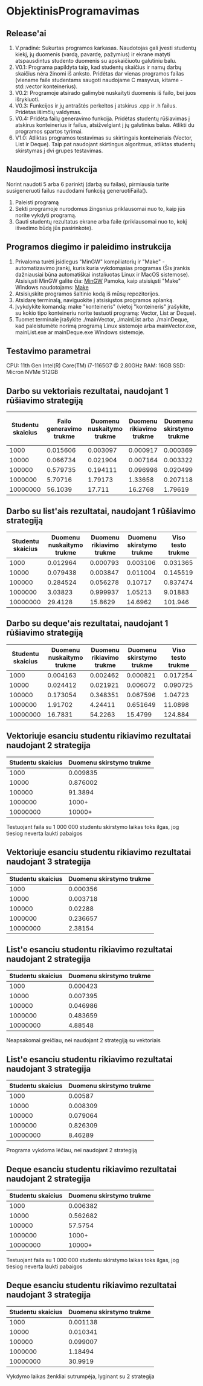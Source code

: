 # ObjektinisProgramavimas

## Release'ai

1. V.pradinė: Sukurtas programos karkasas. Naudotojas gali įvesti studentų kiekį, jų duomenis (vardą, pavardę, pažymius) ir ekrane matyti atspausdintus studento duomenis su apskaičiuotu galutiniu balu.
2. V0.1: Programa papildyta taip, kad studentų skaičius ir namų darbų skaičius nėra žinomi iš anksto. Pridėtas dar vienas programos failas (viename faile studentams saugoti naudojame C masyvus, kitame - std::vector konteinerius).
3. V0.2: Programoje atsirado galimybė nuskaityti duomenis iš failo, bei juos išrykiuoti.
4. V0.3: Funkcijos ir jų antraštės perkeltos į atskirus .cpp ir .h failus. Pridėtas išimčių valdymas.
5. V0.4: Pridėta failų generavimo funkcija. Pridėtas studentų rūšiavimas į atskirus konteinerius ir failus, atsižvelgiant į jų galutinius balus. Atlikti du programos spartos tyrimai.
6. V1.0: Atliktas programos testavimas su skirtingais konteineriais (Vector, List ir Deque). Taip pat naudojant skirtingus algoritmus, atliktas studentų skirstymas į dvi grupes testavimas.

## Naudojimosi instrukcija

Norint naudoti 5 arba 6 parinktį (darbą su failas), pirmiausia turite susigeneruoti failus naudodami funkciją generuotiFaila().

1. Paleisti programą
2. Sekti programoje nurodomus žingsnius priklausomai nuo to, kaip jūs norite vykdyti programą.
3. Gauti studentų rezultatus ekrane arba faile (priklausomai nuo to, kokį išvedimo būdą jūs pasirinkote).

## Programos diegimo ir paleidimo instrukcija

1. Privaloma turėti įsidiegus "MinGW" kompiliatorių ir "Make" - automatizavimo įrankį, kuris kuria vykdomąsias programas (Šis įrankis dažniausiai būna automatiškai instaliuotas Linux ir MacOS sistemose).
Atsisiųsti MinGW galite čia: [MinGW](https://sourceforge.net/projects/mingw/)
Pamoka, kaip atsisiųsti "Make" Windows naudotojams: [Make](https://www.youtube.com/watch?v=j5gJJe_0zP4&t=171s)
2. Atsisiųskite programos šaltinio kodą iš mūsų repozitorijos.
3. Atsidarę terminalą, naviguokite į atsisiųstos programos aplanką.
4. Įvykdykite komandą: make "konteineris" (vietoj "konteineris" įrašykite, su kokio tipo konteineriu norite testuoti programą: Vector, List ar Deque).
5. Tuomet terminale įrašykite ./mainVector, ./mainList arba ./mainDeque, kad paleistumėte norimą programą Linux sistemoje arba mainVector.exe, mainList.exe ar mainDeque.exe Windows sistemoje.

## Testavimo parametrai

CPU: 11th Gen Intel(R) Core(TM) i7-1165G7 @ 2.80GHz
RAM: 16GB
SSD: Micron NVMe 512GB

## Darbo su vektoriais rezultatai, naudojant 1 rūšiavimo strategiją

| Studentu skaicius | Failo generavimo trukme | Duomenu nuskaitymo trukme | Duomenu rikiavimo trukme | Duomenu skirstymo trukme | Duomenu isvedimo i failus trukme | Viso testo trukme |
| ----------------- | ----------------------- | ------------------------- | ------------------------ | ------------------------ | -------------------------------- | ----------------- |
| 1000              | 0.015606                | 0.003097                  | 0.000917                 | 0.000369                 | 0.006659                         | 0.011042          |
| 10000             | 0.066734                | 0.021904                  | 0.007164                 | 0.003322                 | 0.047934                         | 0.080324          |
| 100000            | 0.579735                | 0.194111                  | 0.096998                 | 0.020499                 | 0.384902                         | 0.69651           |
| 1000000           | 5.70716                 | 1.79173                   | 1.33658                  | 0.207118                 | 3.42451                          | 6.75994           |
| 10000000          | 56.1039                 | 17.711                    | 16.2768                  | 1.79619                  | 34.9862                           | 70.7702           |

## Darbo su list'ais rezultatai, naudojant 1 rūšiavimo strategiją

| Studentu skaicius | Duomenu nuskaitymo trukme | Duomenu rikiavimo trukme | Duomenu skirstymo trukme | Viso testo trukme |
| ----------------- | ------------------------- | ------------------------ | ------------------------ | ----------------- |
| 1000              | 0.012964                  | 0.000793                 | 0.003106                 | 0.031365          |
| 10000             | 0.079438                  | 0.003847                 | 0.011004                 | 0.145519          |
| 100000            | 0.284524                  | 0.056278                 | 0.10717                  | 0.837474          |
| 1000000           | 3.03823                   | 0.999937                 | 1.05213                  | 9.01883           |
| 10000000          | 29.4128                   | 15.8629                  | 14.6962                  | 101.946           |

## Darbo su deque'ais rezultatai, naudojant 1 rūšiavimo strategiją

| Studentu skaicius | Duomenu nuskaitymo trukme | Duomenu rikiavimo trukme | Duomenu skirstymo trukme | Viso testo trukme |
| ----------------- | ------------------------- | ------------------------ | ------------------------ | ----------------- |
| 1000              | 0.004163                  | 0.002462                 | 0.000821                 | 0.017254          |
| 10000             | 0.024412                  | 0.021921                 | 0.006072                 | 0.090725          |
| 100000            | 0.173054                  | 0.348351                 | 0.067596                 | 1.04723           |
| 1000000           | 1.91702                   | 4.24411                  | 0.651649                 | 11.0898           |
| 10000000          | 16.7831                   | 54.2263                  | 15.4799                  | 124.884           |

## Vektoriuje esanciu studentu rikiavimo rezultatai naudojant 2 strategija

| Studentu skaicius | Duomenu skirstymo trukme |
| ----------------- | ------------------------ |
| 1000              | 0.009835                 |
| 10000             | 0.876002                 |
| 100000            | 91.3894                  |
| 1000000           | 1000+                    |
| 10000000          | 10000+                   |

Testuojant faila su 1 000 000 studentu skirstymo laikas toks ilgas, jog tiesiog neverta laukti pabaigos

## Vektoriuje esanciu studentu rikiavimo rezultatai naudojant 3 strategija

| Studentu skaicius | Duomenu skirstymo trukme |
| ----------------- | ------------------------ |
| 1000              | 0.000356                 |
| 10000             | 0.003718                 |
| 100000            | 0.02288                  |
| 1000000           | 0.236657                 |
| 10000000          | 2.38154                  |

## List'e esanciu studentu rikiavimo rezultatai naudojant 2 strategija

| Studentu skaicius | Duomenu skirstymo trukme |
| ----------------- | ------------------------ |
| 1000              | 0.000423                 |
| 10000             | 0.007395                 |
| 100000            | 0.046986                 |
| 1000000           | 0.483659                 |
| 10000000          | 4.88548                  |

Neapsakomai greičiau, nei naudojant 2 strategiją su vektoriais

## List'e esanciu studentu rikiavimo rezultatai naudojant 3 strategija

| Studentu skaicius | Duomenu skirstymo trukme |
| ----------------- | ------------------------ |
| 1000              | 0.00587                  |
| 10000             | 0.008309                 |
| 100000            | 0.079064                 |
| 1000000           | 0.826309                 |
| 10000000          | 8.46289                  |

Programa vykdoma lėčiau, nei naudojant 2 strategiją

## Deque esanciu studentu rikiavimo rezultatai naudojant 2 strategija

| Studentu skaicius | Duomenu skirstymo trukme |
| ----------------- | ------------------------ |
| 1000              | 0.006382                 |
| 10000             | 0.562682                 |
| 100000            | 57.5754                  |
| 1000000           | 1000+                    |
| 10000000          | 10000+                   |

Testuojant faila su 1 000 000 studentu skirstymo laikas toks ilgas, jog tiesiog neverta laukti pabaigos

## Deque esanciu studentu rikiavimo rezultatai naudojant 3 strategija

| Studentu skaicius | Duomenu skirstymo trukme |
| ----------------- | ------------------------ |
| 1000              | 0.001138                 |
| 10000             | 0.010341                 |
| 100000            | 0.099007                 |
| 1000000           | 1.18494                  |
| 10000000          | 30.9919                  |

Vykdymo laikas ženkliai sutrumpėja, lyginant su 2 strategija